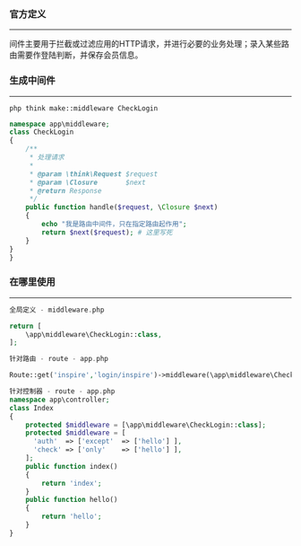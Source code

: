 ### 官方定义
---
间件主要用于拦截或过滤应用的HTTP请求，并进行必要的业务处理；录入某些路由需要作登陆判断，并保存会员信息。

### 生成中间件
---
<code>php think make::middleware CheckLogin</code>

``` php
namespace app\middleware;
class CheckLogin
{
    /**
     * 处理请求
     *
     * @param \think\Request $request
     * @param \Closure       $next
     * @return Response
     */
    public function handle($request, \Closure $next)
    {
        echo "我是路由中间件，只在指定路由起作用";
        return $next($request); # 这里写死
    }
}
}
```

### 在哪里使用
---
``` php
全局定义 - middleware.php

return [
    \app\middleware\CheckLogin::class,
];
```
``` php
针对路由 - route - app.php

Route::get('inspire','login/inspire')->middleware(\app\middleware\CheckLogin::class);
```
``` php
针对控制器 - route - app.php
namespace app\controller;
class Index
{
    protected $middleware = [\app\middleware\CheckLogin::class];
    protected $middleware = [ 
      'auth'  => ['except'  => ['hello'] ],
      'check' => ['only'    => ['hello'] ],
    ];
    public function index()
    {
        return 'index';
    }
    public function hello()
    {
        return 'hello';
    }
}
```
